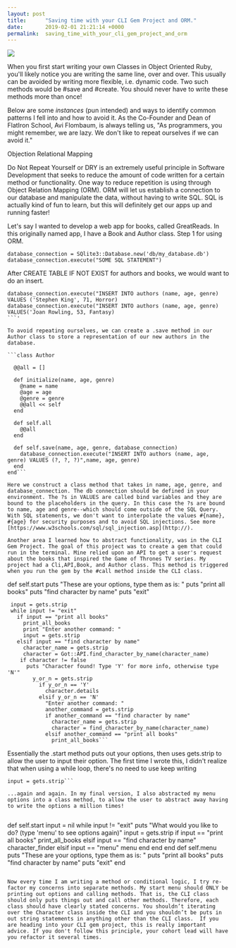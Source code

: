 ```yaml
---
layout: post
title:      "Saving time with your CLI Gem Project and ORM."
date:       2019-02-01 21:21:14 +0000
permalink:  saving_time_with_your_cli_gem_project_and_orm
---
```



![](https://imgur.com/a/hFaTVJthttp://)


When you first start writing your own Classes in Object Oriented Ruby, you'll likely notice you are writing the same line, over and over. This usually can be avoided by writing more flexible, i.e. dynamic code. Two such methods would be #save and #create. You should never have to write these methods more than once! 

Below are some *instances* (pun intended) and ways to identify common patterns I fell into and how to avoid it. As the Co-Founder and Dean of FlatIron School, Avi Flombaum, is always telling us, "As programmers, you might remember, we are lazy. We don't like to repeat ourselves if we can avoid it." 

Objection Relational Mapping 

Do Not Repeat Yourself or DRY is an extremely useful principle in Software Development that seeks to reduce the amount of code written for a certain method or functionality. One way to reduce repetition is using through Object Relation Mapping (ORM). ORM will let us establish a connection to our database and manipulate the data, without having to write SQL. SQL is actually kind of fun to learn, but this will definitely get our apps up and running faster! 

Let's say I wanted to develop a web app for books, called GreatReads. In this originally named app, I have a Book and Author class. Step 1 for using ORM.

```
database_connection = SQlite3::Database.new('db/my_database.db') 
database_connection.execute("SOME SQL STATEMENT") 

```

After CREATE TABLE IF NOT EXIST for authors and books, we would want to do an insert. 

```
database_connection.execute("INSERT INTO authors (name, age, genre) VALUES ('Stephen King', 71, Horror) 
database_connection.execute("INSERT INTO authors (name, age, genre) VALUES('Joan Rowling, 53, Fantasy)
```'

To avoid repeating ourselves, we can create a .save method in our Author class to store a representation of our new authors in the database. 

```class Author 
 
  @@all = []
 
  def initialize(name, age, genre)
    @name = name
    @age = age
    @genre = genre
    @@all << self
  end
 
  def self.all
    @@all
  end
 
  def self.save(name, age, genre, database_connection)
    database_connection.execute("INSERT INTO authors (name, age, genre) VALUES (?, ?, ?)",name, age, genre)
  end
end```

Here we construct a class method that takes in name, age, genre, and database_connection. The db connection should be defined in your environment. The ?s in VALUES are called bind variables and they are bound to the placeholders in the query. In this case the ?s are bound to name, age and genre--which should come outside of the SQL Query. With SQL statements, we don't want to interpolate the values #{name}, #{age} for security purposes and to avoid SQL injections. See more [https://www.w3schools.com/sql/sql_injection.asp](http://).

Another area I learned how to abstract functionality, was in the CLI Gem Project. The goal of this project was to create a gem that could run in the terminal. Mine relied upon an API to get a user's request about the books that inspired the Game of Thrones TV series. My project had a Cli,API,Book, and Author class. This method is triggered when you run the gem by the #call method inside the CLI class. 

```
def self.start
     puts "These are your options, type them as is: "
     puts "print all books"
     puts "find character by name"
     puts "exit"

     input = gets.strip
     while input != "exit"
       if input == "print all books"
         print_all_books
         print "Enter another command: "
         input = gets.strip
       elsif input == "find character by name"
         character_name = gets.strip
         character = Got::API.find_character_by_name(character_name)
        if character != false
          puts "Character found! Type 'Y' for more info, otherwise type 'N'"
            y_or_n = gets.strip
              if y_or_n == 'Y'
                character.details
              elsif y_or_n == 'N'
                "Enter another command: "
                another_command = gets.strip
                if another_command == "find character by name"
                  character_name = gets.strip
                  character = find_character_by_name(character_name)
                elsif another_command == "print all books"
                  print_all_books```
									
Essentially the .start method puts out your options, then uses gets.strip to allow the user to input their option. The first time I wrote this, I didn't realize that when using a while loop, there's no need to use keep writing 
```puts "Enter anther command: " 
input = gets.strip```

...again and again. In my final version, I also abstracted my menu options into a class method, to allow the user to abstract away having to write the options a million times! 
  
```
def self.start
	input = nil
	while input != "exit"
		puts "What would you like to do? (type 'menu' to see options again)"
		input = gets.strip
		if input == "print all books"
			print_all_books
		elsif input == "find character by name"
			character_finder
		elsif input == "menu"
				menu
			end
		end
	end
	def self.menu
		puts "These are your options, type them as is: "
		puts "print all books"
		puts "find character by name"
		puts "exit"
	end
```

Now every time I am writing a method or conditional logic, I try re-factor my concerns into separate methods. My start menu should ONLY be printing out options and calling methods. That is, the CLI class should only puts things out and call other methods. Therefore, each class should have clearly stated concerns. You shouldn’t iterating over the Character class inside the CLI and you shouldn’t be puts in out string statements in anything other than the CLI class.  If you are heading into your CLI gem project, this is really important advice. If you don't follow this principle, your cohort lead will have you refactor it several times.


